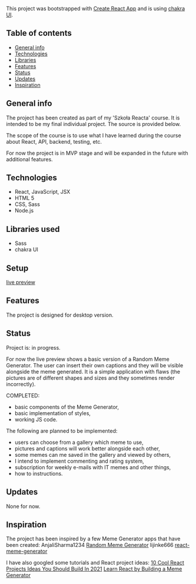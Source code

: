 This project was bootstrapped with [Create React App](https://github.com/facebook/create-react-app) and is using [chakra UI](https://chakra-ui.com/).

## Table of contents

- [General info](#general-info)
- [Technologies](#technologies)
- [Libraries](#libraries)
- [Features](#features)
- [Status](#status)
- [Updates](#updates)
- [Inspiration](#inspiration)

## General info

The project has been created as part of my 'Szkoła Reacta' course. It is intended to be my final individual project. The source is provided below.

The scope of the course is to use what I have learned during the course about React, API, backend, testing, etc.

For now the project is in MVP stage and will be expanded in the future with additional features.

## Technologies

- React, JavaScript, JSX
- HTML 5
- CSS, Sass
- Node.js

## Libraries used

- Sass
- chakra UI

## Setup

[live preview]()

## Features

The project is designed for desktop version.

## Status

Project is: in progress.

For now the live preview shows a basic version of a Random Meme Generator. The user can insert their own captions and they will be visible alongside the meme generated. It is a simple application with flaws (the pictures are of different shapes and sizes and they sometimes render incorrectly).

COMPLETED:

- basic components of the Meme Generator,
- basic implementation of styles,
- working JS code.

The following are planned to be implemented:

- users can choose from a gallery which meme to use,
- pictures and captions will work better alongside each other,
- some memes can me saved in the gallery and viewed by others,
- I intend to implement commenting and rating system,
- subscription for weekly e-mails with IT memes and other things,
- how to instructions.

## Updates

None for now.

## Inspiration

The project has been inspired by a few Meme Generator apps that have been created:
AnjaliSharma1234 [Random Meme Generator](https://github.com/AnjaliSharma1234/Random-meme-generator)
lijinke666 [react-meme-generator](https://github.com/lijinke666/react-meme-generator)

I have also googled some tutorials and React project ideas:
[10 Cool React Projects Ideas You Should Build In 2021](https://hackr.io/blog/react-projects#project-overview-6)
[Learn React by Building a Meme Generator](https://www.freecodecamp.org/news/learn-react-by-building-a-meme-generator/)
